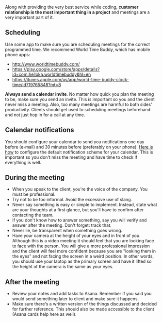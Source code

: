 Along with providing the very best service while coding, __customer relationship is the most important thing in a project__ and meetings are a very important part of it.

## Scheduling
Use some app to make sure you are scheduling meetings for  the correct programmed time. We recommend World Time Buddy, which has mobile phone apps:
- http://www.worldtimebuddy.com/
- https://play.google.com/store/apps/details?id=com.helloka.worldtimebuddy&hl=en
- https://itunes.apple.com/us/app/world-time-buddy-clock-time/id719765848?mt=8

**Always send a calendar invite**. No matter how quick you plan the meeting to be, make sure you send an invite. This is important so you and the client never miss a meeting. Also, too many meetings are harmful to both sides' productivity. Clients should get used to scheduling meetings beforehand and not just hop in for a call at any time.

## Calendar notifications
You should configure your calendar to send you notifications one day before (e-mail) and 30 minutes before (preferably on your phone). [Here is how](https://support.google.com/calendar/answer/37242?hl=en) to configure the default notification scheme for your calendar. This is important so you don't miss the meeting and have time to check if everything is well.

## During the meeting
- When you speak to the client, you're the voice of the company. You must be professional.
- Try not to be too informal. Avoid the excessive use of slang.
- Never say something is easy or simple to implement. Instead, state what are your thoughts at a first glance, but you'll have to confirm after contacting the team.
- If you don't know how to answer something, say you will verify and answer after the meeting. Don't forget: track that.
- Never lie, be transparent when something goes wrong.
- Have your camera at the height of your eyes and in front of you. Although this is a video meeting it should feel that you are looking face to face with the person. You will give a more professional impression and the client will feel more confident because you are "looking them in the eyes" and not facing the screen in a weird position. In other words, you should use your laptop as the primary screen and have it lifted so the height of the camera is the same as your eyes.

## After the meeting
- Review your notes and add tasks to Asana. Remember if you said you would send something later to client and make sure it happens.
- Make sure there's a written version of the things discussed and decided for further reference. This should also be made accessible to the client (Asana cards help here as well).
